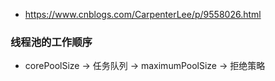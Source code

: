 * https://www.cnblogs.com/CarpenterLee/p/9558026.html
### 线程池的工作顺序
* corePoolSize -> 任务队列 -> maximumPoolSize -> 拒绝策略

